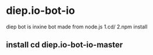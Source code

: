 # diep.io-bot-io
diep bot is inxine bot made from node.js
1.cd/
2.npm install
## install cd diep.io-bot-io-master
